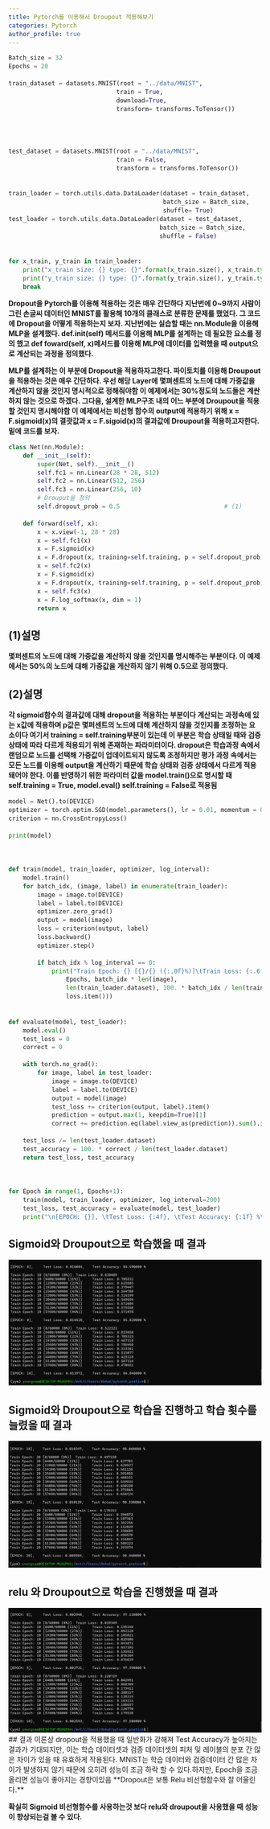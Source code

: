 ```yaml
---
title: Pytorch를 이용해서 Droupout 적용해보기
categories: Pytorch
author_profile: true
---
```





```python
Batch_size = 32
Epochs = 20

train_dataset = datasets.MNIST(root = "../data/MNIST",
                              train = True,
                              download=True,
                              transform= transforms.ToTensor())




test_dataset = datasets.MNIST(root = "../data/MNIST",
                              train = False,
                              transform = transforms.ToTensor())


train_loader = torch.utils.data.DataLoader(dataset = train_dataset,
                                           batch_size = Batch_size,
                                           shuffle= True)
test_loader = torch.utils.data.DataLoader(dataset = test_dataset,
                                          batch_size = Batch_size,
                                          shuffle = False)


for x_train, y_train in train_loader:
    print("x_train size: {} type: {}".format(x_train.size(), x_train.type()))
    print("y_train size: {} type: {}".format(y_train.size(), y_train.type()))
    break

```


**Dropout을 Pytorch를 이용해 적용하는 것은 매우 간단하다 지난번에 0~9까지 사람이 그린 손글씨 데이터인 MNIST를 활용해 10개의 클래스로 분류한 문제를 했었다. 그 코드에 Dropout을 어떻게 적용하는지 보자.
지난번에는 실습할 때는 nn.Module을 이용해 MLP을 설계했다. def.__init__(self) 메서드를 이용해 MLP를 설계하는 데 필요한 요소를 정의 했고 def foward(self, x)메서드를 이용해 MLP에 데이터를 입력했을 때 output으로 계산되는 과정을 정의했다.**


**MLP를 설계하는 이 부분에 Dropout을 적용하자고한다. 파이토치를 이용해 Droupout을 적용하는 것은 매우 간단하다. 우선 해당 Layer에 몇펴센트의 노드에 대해 가중값을 계산하지 않을 것인지 명시적으로 정해줘야함
이 예제에서는 30%정도의 노드들은 계싼하지 않는 것으로 하겠다. 그다음, 설계한 MLP구조 내의 어느 부분에 Droupout을 적용할 것인지 명시해야함 이 예제에서는 비선형 함수의 output에 적용하기 위해 x = F.sigmoid(x)의 결괏값과 x = F.sigoid(x)의 결과값에 Droupout을 적용하고자한다. 밑에 코드를 보자.**



```python
class Net(nn.Module):
    def __init__(self):
        super(Net, self).__init__()
        self.fc1 = nn.Linear(28 * 28, 512)
        self.fc2 = nn.Linear(512, 256)
        self.fc3 = nn.Linear(256, 10)
        # Drouput을 정의
        self.dropout_prob = 0.5                             # (1)

    def forward(self, x):
        x = x.view(-1, 28 * 28)
        x = self.fc1(x)
        x = F.sigmoid(x)
        x = F.dropout(x, training=self.training, p = self.dropout_prob)            #(2)
        x = self.fc2(x)
        x = F.sigmoid(x)
        x = F.dropout(x, training=self.training, p = self.dropout_prob)
        x = self.fc3(x)
        x = F.log_softmax(x, dim = 1)
        return x
```

## (1)설명
**몇퍼센트의 노드에 대해 가중값을 계산하지 않을 것인지를 명시해주는 부분이다. 이 예제에서는 50%의 노드에 대해 가중값을 게산하지 않기 위해 0.5으로 정의했다.**



## (2)설명
**각 sigmoid함수의 결과값에 대해 dropout을 적용하는 부분이다 계산되는 과정속에 있는 x값에 적용하며 p값은 몇퍼센트의 노드에 대해 계산하지 않을 것인지를 조정하는 요소이다 여기서 training = self.training부분이 있는데 이 부분은 학습 상태일 때와 검증 상태에 따라 다르게 적용되기 위해 존재하는 파라미터이다. 
dropout은 학습과정 속에서 랜덤으로 노드를 선택해 가중값이 업데이트되지 않도록 조정하지만 평가 과정 속에서는 모든 노드를 이용해 output을 계산하기 때문에 학습 상태와 검증 상태에서 다르게 적용돼어야 한다.
이를 반영하기 위한 파라미터 값을  model.train()으로 명시할 때 self.training = True, model.eval() self.training = False로 적용됨**



```python
model = Net().to(DEVICE)
optimizer = torch.optim.SGD(model.parameters(), lr = 0.01, momentum = 0.5)
criterion = nn.CrossEntropyLoss()

print(model)



def train(model, train_loader, optimizer, log_interval):
    model.train()
    for batch_idx, (image, label) in enumerate(train_loader):
        image = image.to(DEVICE)
        label = label.to(DEVICE)
        optimizer.zero_grad()
        output = model(image)
        loss = criterion(output, label)
        loss.backward()
        optimizer.step()

        if batch_idx % log_interval == 0:
            print("Train Epoch: {} [{}/{} ({:.0f}%)]\tTrain Loss: {:.6f}".format(
                Epochs, batch_idx * len(image),
                len(train_loader.dataset), 100. * batch_idx / len(train_loader),
                loss.item()))


def evaluate(model, test_loader):
    model.eval()
    test_loss = 0
    correct = 0

    with torch.no_grad():
        for image, label in test_loader:
            image = image.to(DEVICE)
            label = label.to(DEVICE)
            output = model(image)
            test_loss += criterion(output, label).item()
            prediction = output.max(1, keepdim=True)[1]
            correct += prediction.eq(label.view_as(prediction)).sum().item()

    test_loss /= len(test_loader.dataset)
    test_accuracy = 100. * correct / len(test_loader.dataset)
    return test_loss, test_accuracy



for Epoch in range(1, Epochs+1):
    train(model, train_loader, optimizer, log_interval=200)
    test_loss, test_accuracy = evaluate(model, test_loader)
    print("\n[EPOCH: {}], \tTest Loss: {:4f}, \tTest Accuracy: {:1f} %\n".format(Epoch, test_loss, test_accuracy))

```
## Sigmoid와 Droupout으로 학습했을 때 결과 
<img src = "/assets/images/sigmoid_dropout.PNG">


## Sigmoid와 Droupout으로 학습을 진행하고 학습 횟수를 늘렸을 때 결과
<img src = "/assets/images/sigmoid_dropout_iteration_up.PNG">



## relu 와 Droupout으로 학습을 진행했을 때 결과 
<img src = "/assets/images/relu_droupout.PNG">
## 결과
이론상 dropout을 적용했을 때 일반화가 강해져 Test Accuracy가 높아지는 결과가 기대되지만, 이는 학습 데이터셋과 검증 데이터셋의 피처 및 레이블의 분포 간 많은 차이가 있을 때 유효하게 작용된다. 
MNIST는 학습 데이터와 검증데이터 간 많은 차이가 발생하지 않기 때문에 오히려 성능이 조금 하락 할 수 있다.하지만, Epoch을 조금 올리면 성능이 좋아지는 경향이있음 **Dropout은 보통 Relu 비선형함수와 잘 어울린다.**

**확실히 Sigmoid 비선형함수를 사용하는것 보다 relu와 droupout을 사용했을 때 성능이 향상되는걸 볼 수 있다.**
